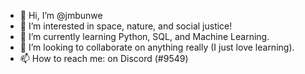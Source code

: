 - 👋 Hi, I’m @jmbunwe
- 👀 I’m interested in space, nature, and social justice!
- 🌱 I’m currently learning Python, SQL, and Machine Learning.
- 💞️ I’m looking to collaborate on anything really (I just love learning).
- 📫 How to reach me: on Discord (#9549)

<!---
jmbunwe/jmbunwe is a ✨ special ✨ repository because its `README.md` (this file) appears on your GitHub profile.
You can click the Preview link to take a look at your changes.
--->
